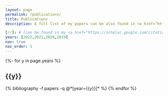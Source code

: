 ```yaml
---
layout: page
permalink: /publications/
title: Publications
description: A full list of my papers can be also found in <a href="https://scholar.google.com/citations?user=SCHOLAR_ID&user=Sw5Se_IAAAAJ">[Google Scholar]</a>.

[//]: # (can be found in my <a href="https://scholar.google.com/citations?user=SCHOLAR_ID&user=Sw5Se_IAAAAJ">Google Scholar</a> page.)
years: [2022,2021,2020,2019]
nav: true
nav_order: 1
---
```

<!-- _pages/publications.md -->
<div class="publications">

{%- for y in page.years %}
  <h2 class="year">{{y}}</h2>
  {% bibliography -f papers -q @*[year={{y}}]* %}
{% endfor %}

</div>
